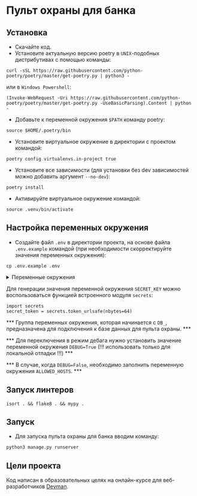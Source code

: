 # Пульт охраны для банка

## Установка

- Скачайте код.
- Установите актуальную версию poetry в `UNIX`-подобных дистрибутивах с помощью команды:
```
curl -sSL https://raw.githubusercontent.com/python-poetry/poetry/master/get-poetry.py | python3 -
```
или в `Windows Powershell`:
```
(Invoke-WebRequest -Uri https://raw.githubusercontent.com/python-poetry/poetry/master/get-poetry.py -UseBasicParsing).Content | python -
```
- Добавьте к переменной окружения `$PATH` команду poetry:
```
source $HOME/.poetry/bin
```
- Установите виртуальное окружение в директории с проектом командой:
```
poetry config virtualenvs.in-project true
```
- Установите все зависимости (для установки без dev зависимостей можно добавить аргумент `--no-dev`):
```
poetry install
```
- Активируйте виртуальное окружение командой: 
```
source .venv/bin/activate
```

## Настройка переменных окружения

- Cоздайте файл `.env` в директории проекта, на основе файла `.env.example` командой 
(при необходимости скорректируйте значения переменных окружения):
```
cp .env.example .env
```
<details>
  <summary>Переменные окружения</summary>
  <pre>
    DB_HOST=
    DB_PORT=
    DB_NAME=
    DB_USER=
    DB_PASSWORD=
    SECRET_KEY=
    DEBUG=False
    ALLOWED_HOSTS=
  </pre>
</details>

Для генерации значения переменной окружения `SECRET_KEY` можно воспользоваться функцией встроенного модуля `secrets`:

```python3
import secrets
secret_token = secrets.token_urlsafe(nbytes=64)
```

*** Группа переменных окружения, которая начинается с `DB_`, предназначена для подключения к базе данных для пульта охраны. ***

*** Для переключения в режим дебага нужно установить значение переменной окружения `DEBUG=True` (!!! использовать только для локальной отладки !!!) ***

*** В случае, когда `DEBUG=False`, необходимо заполнить переменную окружения `ALLOWED_HOSTS`. ***

## Запуск линтеров

```
isort . && flake8 . && mypy .
```

## Запуск

- Для запуска пульта охраны для банка вводим команду:
```
python3 manage.py runserver
```

## Цели проекта
Код написан в образовательных целях на онлайн-курсе для веб-разработчиков [Devman](https://dvmn.org).
